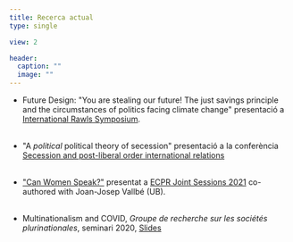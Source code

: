 ```yaml
---
title: Recerca actual
type: single

view: 2

header:
  caption: ""
  image: ""
---
```


* Future Design: "You are stealing our future! The just savings principle and the circumstances of politics facing climate change" presentació a [International Rawls Symposium](https://philevents.org/event/show/88726).<br/><br/>

* "A *political* political theory of secession" presentació a la conferència [Secession and post-liberal order international relations](https://standinggroups.ecpr.eu/ssc/wp-content/uploads/sites/56/2021/05/Call-for-Papers.pdf)<br/><br/>

* ["Can Women Speak?"](https://msanjaume.netlify.app/uploads/WomenSpeak_vSep2020.pdf) presentat a [ECPR Joint Sessions 2021](https://ecpr.eu/JointSessions) co-authored with Joan-Josep Vallbé (UB).<br/><br/> 

* Multinationalism and COVID, *Groupe de recherche sur les sociétés plurinationales*, seminari 2020, [Slides](https://msanjaume.netlify.app/uploads/Covid_GRSP.html)
